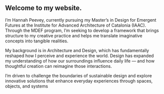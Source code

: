 ## Welcome to my website.

I’m Hannah Peevey, currently pursuing my Master’s in Design for Emergent Futures at the Institute for Advanced Architecture of Catalonia (IAAC). Through the MDEF program, I’m seeking to develop a framework that brings structure to my creative practice and helps me translate imaginative concepts into tangible realities.

My background is in Architecture and Design, which has fundamentally reshaped how I perceive and experience the world. Design has expanded my understanding of how our surroundings influence daily life — and how thoughtful creation can reimagine those interactions.

I’m driven to challenge the boundaries of sustainable design and explore innovative solutions that enhance everyday experiences through spaces, objects, and systems
